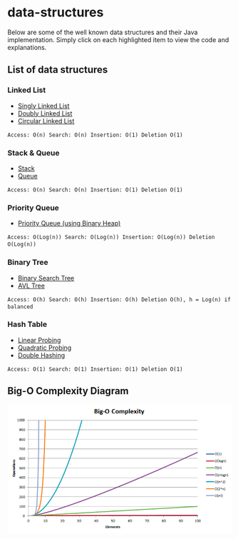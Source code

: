 # data-structures

Below are some of the well known data structures and their Java implementation. Simply click on each highlighted item to view the code and explanations. 

## List of data structures

### Linked List
* [Singly Linked List](http://google.com)
* [Doubly Linked List](http://google.com)
* [Circular Linked List](http://google.com)
```
Access: O(n) Search: O(n) Insertion: O(1) Deletion O(1)
```

### Stack & Queue
* [Stack](http://google.com)
* [Queue](http://google.com)
```
Access: O(n) Search: O(n) Insertion: O(1) Deletion O(1)
```

### Priority Queue
* [Priority Queue (using Binary Heap)](http://google.com)
```
Access: O(Log(n)) Search: O(Log(n)) Insertion: O(Log(n)) Deletion O(Log(n))
```

### Binary Tree
* [Binary Search Tree](http://google.com)
* [AVL Tree](http://google.com)
```
Access: O(h) Search: O(h) Insertion: O(h) Deletion O(h), h = Log(n) if balanced
```

### Hash Table
* [Linear Probing](http://google.com)
* [Quadratic Probing](http://google.com)
* [Double Hashing](http://google.com)
```
Access: O(1) Search: O(1) Insertion: O(1) Deletion O(1)
```

## Big-O Complexity Diagram
![Big-O Complexity](https://github.com/seokhoonlee/data-structures/blob/master/image/big-o-complexity.png)
